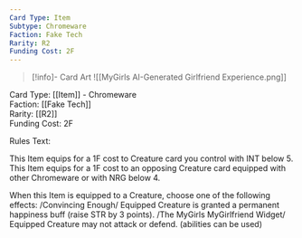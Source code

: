 ```yaml
---
Card Type: Item
Subtype: Chromeware
Faction: Fake Tech
Rarity: R2
Funding Cost: 2F
---
```

> [!info]- Card Art
> ![[MyGirls AI-Generated Girlfriend Experience.png]]

Card Type: [[Item]] - Chromeware  
Faction: [[Fake Tech]]  
Rarity: [[R2]]  
Funding Cost: 2F  

Rules Text:  

This Item equips for a 1F cost to Creature card you control with INT below 5.
This Item equips for a 1F cost to an opposing Creature card equipped with other Chromeware or with NRG below 4.  

When this Item is equipped to a Creature, choose one of the following effects:
/Convincing Enough/ Equipped Creature is granted a permanent happiness buff (raise STR by 3 points).
/The MyGirls MyGirlfriend Widget/ Equipped Creature may not attack or defend. (abilities can be used)  